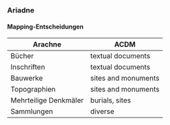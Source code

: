 ### Ariadne

#### Mapping-Entscheidungen

| Arachne  | ACDM |
| ------------- | ------------- |
| Bücher | textual documents |
| Inschriften | textual documents |
| Bauwerke | sites and monuments |
| Topographien | sites and monuments |
| Mehrteilige Denkmäler | burials, sites |
| Sammlungen | diverse |

